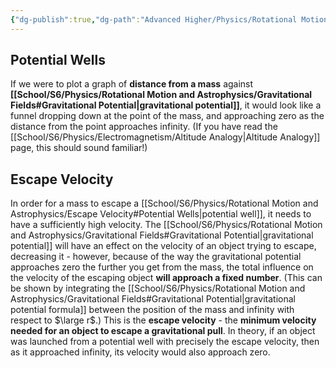 ```yaml
---
{"dg-publish":true,"dg-path":"Advanced Higher/Physics/Rotational Motion and Astrophysics/Escape Velocity.md","dg-permalink":"physics/escape-velocity","permalink":"/physics/escape-velocity/","created":"","updated":""}
---
```


## Potential Wells

If we were to plot a graph of **distance from a mass** against **[[School/S6/Physics/Rotational Motion and Astrophysics/Gravitational Fields#Gravitational Potential\|gravitational potential]]**, it would look like a funnel dropping down at the point of the mass, and approaching zero as the distance from the point approaches infinity. (If you have read the [[School/S6/Physics/Electromagnetism/Altitude Analogy\|Altitude Analogy]] page, this should sound familiar!)

## Escape Velocity

In order for a mass to escape a [[School/S6/Physics/Rotational Motion and Astrophysics/Escape Velocity#Potential Wells\|potential well]], it needs to have a sufficiently high velocity. The [[School/S6/Physics/Rotational Motion and Astrophysics/Gravitational Fields#Gravitational Potential\|gravitational potential]] will have an effect on the velocity of an object trying to escape, decreasing it - however, because of the way the gravitational potential approaches zero the further you get from the mass, the total influence on the velocity of the escaping object **will approach a fixed number**. (This can be shown by integrating the [[School/S6/Physics/Rotational Motion and Astrophysics/Gravitational Fields#Gravitational Potential\|gravitational potential formula]] between the position of the mass and infinity with respect to $\large r$.) This is the **escape velocity** - the **minimum velocity needed for an object to escape a gravitational pull**. In theory, if an object was launched from a potential well with precisely the escape velocity, then as it approached infinity, its velocity would also approach zero.